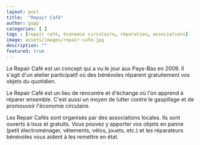 ```yaml
---
layout: post
title:  "Repair Café"
author: gspp
categories: [ ]
tags : [repair café, économie circulaire, réparation, associations]
image: assets/images/repair-cafe.jpg
description: ""
featured: true
---
```


Le Repair Café est un concept qui a vu le jour aux Pays-Bas en 2009. Il s'agit d'un atelier participatif où des bénévoles réparent gratuitement vos objets du quotidien.

Le Repair Café est un lieu de rencontre et d'échange où l'on apprend à réparer ensemble. C'est aussi un moyen de lutter contre le gaspillage et de promouvoir l'économie circulaire.

Les Repair Cafés sont organisés par des associations locales. Ils sont ouverts à tous et gratuits. Vous pouvez y apporter vos objets en panne (petit électroménager, vêtements, vélos, jouets, etc.) et les réparateurs bénévoles vous aident à les remettre en état.


<lite-youtube videoid="yefYIpUyFQM" playlabel="Repair café"></lite-youtube>
